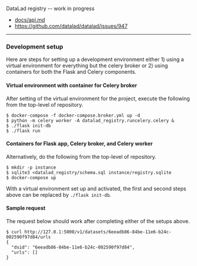 DataLad registry -- work in progress

  * [docs/api.md](docs/api.md)
  * https://github.com/datalad/datalad/issues/947

---

### Development setup

Here are steps for setting up a development environment either 1)
using a virtual environment for everything but the celery broker or 2)
using containers for both the Flask and Celery components.

#### Virtual environment with container for Celery broker

After setting of the virtual environment for the project, execute the
following from the top-level of repository.

```console
$ docker-compose -f docker-compose.broker.yml up -d
$ python -m celery worker -A datalad_registry.runcelery.celery &
$ ./flask init-db
$ ./flask run
```

#### Containers for Flask app, Celery broker, and Celery worker

Alternatively, do the following from the top-level of repository.

```console
$ mkdir -p instance
$ sqlite3 <datalad_registry/schema.sql instance/registry.sqlite
$ docker-compose up
```

With a virtual environment set up and activated, the first and second
steps above can be replaced by `./flask init-db`.

#### Sample request

The request below should work after completing either of the setups
above.

```console
$ curl http://127.0.1:5000/v1/datasets/6eeadb86-84be-11e6-b24c-002590f97d84/urls
{
  "dsid": "6eeadb86-84be-11e6-b24c-002590f97d84",
  "urls": []
}
```
